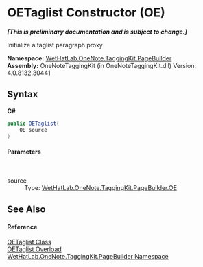 # OETaglist Constructor (OE)
 _**\[This is preliminary documentation and is subject to change.\]**_

Initialize a taglist paragraph proxy

**Namespace:**&nbsp;<a href="56352230-71f2-f4b7-63a8-983965663af5.md">WetHatLab.OneNote.TaggingKit.PageBuilder</a><br />**Assembly:**&nbsp;OneNoteTaggingKit (in OneNoteTaggingKit.dll) Version: 4.0.8132.30441

## Syntax

**C#**<br />
``` C#
public OETaglist(
	OE source
)
```


#### Parameters
&nbsp;<dl><dt>source</dt><dd>Type: <a href="6d00c7e2-1ce9-f79b-727b-125206c5880d.md">WetHatLab.OneNote.TaggingKit.PageBuilder.OE</a><br /></dd></dl>

## See Also


#### Reference
<a href="68ea1245-9f39-262e-aee9-db202bc62d55.md">OETaglist Class</a><br /><a href="2d62aacc-5431-672a-86e5-19884bf53371.md">OETaglist Overload</a><br /><a href="56352230-71f2-f4b7-63a8-983965663af5.md">WetHatLab.OneNote.TaggingKit.PageBuilder Namespace</a><br />